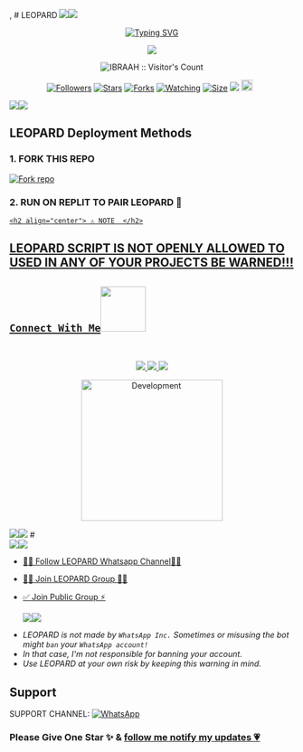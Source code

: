 , # LEOPARD 
   <a><img src='https://i.imgur.com/LyHic3i.gif'/></a><a><img src='https://i.imgur.com/LyHic3i.gif'/></a>
<p align="center">
<p align="center">
  <a href="https://git.io/typing-svg"><img src="https://readme-typing-svg.demolab.com?font=EB+Garamond&weight=800&size=28&duration=4000&pause=1000&random=false&width=435&lines=+•★⃝ LEOPARD★⃝•;MULTI-DEVICE+WHATSAPP+BOT;DEVELOPED+BY+IBRAAH+ MR.LEO ;RELEASED+DATE+22%2F6%2F2024." alt="Typing SVG" /></a>
 </p>
<p align="center">
<img src="https://telegra.ph/file/f0868869d3df4cb3353c3.jpg"/> 
<p align="center"><img src="https://profile-counter.glitch.me/{IBRAAH}/count.svg" alt="IBRAAH :: Visitor's Count" /></p>
<p align="center">
<a href="https://github.com/Ibraah2/LEOPARD/followers"><img title="Followers" src="https://img.shields.io/github/followers/IBRAAH?color=red&style=flat-square"></a>
<a href="https://github.com/Ibraah2/LEOPARD/stargazers/"><img title="Stars" src="https://img.shields.io/github/stars/Ibraah2/LEOPARD?color=blue&style=flat-square"></a>
<a href="https://github.com/Ibraah2/LEOPARD/network/members"><img title="Forks" src="https://img.shields.io/github/forks/Ibraah2/LEOPARD?color=red&style=flat-square"></a>
<a href="https://github.com/Ibraah2/LEOPARD/watchers"><img title="Watching" src="https://img.shields.io/github/watchers/Ibraah2/LEOPARD?label=Watchers&color=blue&style=flat-square"></a>
<a href="https://github.com/Ibraah2/LEOPARD/"><img title="Size" src="https://img.shields.io/github/repo-size/Ibraah2/LEOPARD?style=flat-square&color=green"></a>
<a href="https://hits.seeyoufarm.com"><img src="https://hits.seeyoufarm.com/api/count/incr/badge.svg?url=https%3A%2F%2Fgithub.com%2FIbraah2%2FLEOPARD&count_bg=%2379C83D&title_bg=%23555555&icon=probot.svg&icon_color=%2300FF6D&title=hits&edge_flat=false"/></a>
<a href="https://github.com/Ibraah2/LEOPARD/graphs/commit-activity"><img height="20" src="https://img.shields.io/badge/Maintained%3F-yes-green.svg"></a>&nbsp;&nbsp;
</p>
<p align='center'>
    </p>
<a><img src='https://i.imgur.com/LyHic3i.gif'/></a><a><img src='https://i.imgur.com/LyHic3i.gif'/></a>
<p align="center">

 ## LEOPARD Deployment Methods

### 1. FORK THIS REPO

<a href='https://github.com/Ibraah2/LEOPARD/fork' target="_blank"><img alt='Fork repo' src='https://img.shields.io/badge/Fork This Repo-black?style=for-the-badge&logo=git&logoColor=white'/></a>

### 2. RUN ON REPLIT TO PAIR LEOPARD 🐆 
<p align="centre">
<a href="https://replit.com/@yohmkuu3148/Pairing-LEOPARD"

    <h2 align="center"> ⚠️ NOTE  </h2>
## LEOPARD SCRIPT IS NOT OPENLY ALLOWED TO USED IN ANY OF YOUR PROJECTS BE WARNED!!! 

## ```Connect With Me```<img src="https://github.com/0xIbraah2/0xIbraah2/raw/main/assets/mdImages/handshake.gif" width ="80"></h1> 
 <br> 
<p align="center">
<a href="https://wa.me/254702302770"><img src="?style=for-the-badge&logo=whatsapp&logoColor=white" />
<a href="https://whatsapp.com/channel/0029Vabz7vUJ3jutx2fNsf2P"><img src="https://img.shields.io/badge/Join Official Channel-25D366?style=for-the-badge&logo=whatsapp&logoColor=white" />
<a href="https://t.me/ibraah_ke"><img src="https://img.shields.io/badge/Telegram-0088cc?style=for-the-badge&logo=telegram&logoColor=white" /><br>
<p align="center">
<img alt="Development" width="250" src="https://media2.giphy.com/media/W9tBvzTXkQopi/giphy.gif?cid=6c09b952xu6syi1fyqfyc04wcfk0qvqe8fd7sop136zxfjyn&ep=v1_internal_gif_by_id&rid=giphy.gif&ct=g" /> </p>
<a><img src='https://i.imgur.com/LyHic3i.gif'/></a><a><img src='https://i.imgur.com/LyHic3i.gif'/></a>
# 

<br>
<a><img src='https://i.imgur.com/LyHic3i.gif'/></a><a><img src='https://i.imgur.com/LyHic3i.gif'/></a>

* [🧑‍💻 Follow LEOPARD Whatsapp Channel🧑‍💻](https://whatsapp.com/channel/0029Vabz7vUJ3jutx2fNsf2P)

* [🧑‍💻 Join LEOPARD Group 🧑‍💻](https://t.me/ibraah_ke)

* [✅ Join Public Group ⚡](https://whatsapp.com/channel/0029Vabz7vUJ3jutx2fNsf2P)

  <a><img src='https://i.imgur.com/LyHic3i.gif'/></a><a><img src='https://i.imgur.com/LyHic3i.gif'/></a>
  

- *LEOPARD is not made by `WhatsApp Inc.` Sometimes or misusing the bot might `ban` your `WhatsApp account!`*
- *In that case, I'm not responsible for banning your account.*
- *Use LEOPARD at your own risk by keeping this warning in mind.*

## Support

SUPPORT CHANNEL: <a href="[https://whatsapp.com/channel/0029Vabz7vUJ3jutx2fNsf2P)"><img alt="WhatsApp" src="https://img.shields.io/badge/WhatsApp-25D366?style=for-the-badge&logo=whatsapp&logoColor=white"/></a>


### Please Give One Star ✨ & [follow me notify my updates 💗](https://github.com/Ibraah2/LEOPARD)
